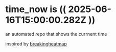 # time_now is (( 2025-06-16T15:00:00.282Z ))

an automated repo that shows the currnent time

inspired by [breakingheatmap](https://github.com/breakingheatmap/breakingheatmap)